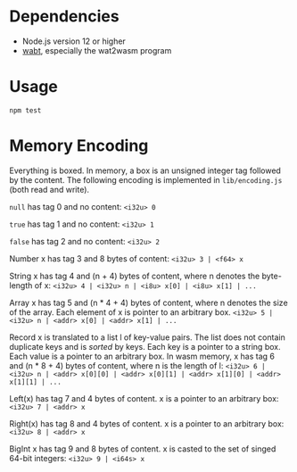 # Dependencies

- Node.js version 12 or higher
- [wabt](https://github.com/WebAssembly/wabt), especially the wat2wasm
  program

# Usage

```
npm test
```

# Memory Encoding

Everything is boxed. In memory, a box is an unsigned integer tag followed
by the content. The following encoding is implemented in
`lib/encoding.js` (both read and write).

`null` has tag 0 and no content:
`<i32u> 0`

`true` has tag 1 and no content:
`<i32u> 1`

`false` has tag 2 and no content:
`<i32u> 2`

Number x has tag 3 and 8 bytes of content:
`<i32u> 3 | <f64> x`

String x has tag 4 and (n + 4) bytes of content, where n denotes the
byte-length of x:
`<i32u> 4 | <i32u> n | <i8u> x[0] | <i8u> x[1] | ...`

Array x has tag 5 and (n * 4 + 4) bytes of content, where n denotes the
size of the array. Each element of x is pointer to an arbitrary box.
`<i32u> 5 | <i32u> n | <addr> x[0] | <addr> x[1] | ...`

Record x is translated to a list l of key-value pairs. The list does not
contain duplicate keys and is *sorted* by keys. Each key is a pointer to
a string box. Each value is a pointer to an arbitrary box. In wasm
memory, x has tag 6 and (n * 8 + 4) bytes of content, where n is the
length of l:
`<i32u> 6 | <i32u> n | <addr> x[0][0] | <addr> x[0][1] | <addr> x[1][0] | <addr> x[1][1] | ...`

Left(x) has tag 7 and 4 bytes of content. x is a pointer to an arbitrary
box:
`<i32u> 7 | <addr> x`

Right(x) has tag 8 and 4 bytes of content. x is a pointer to an arbitrary
box:
`<i32u> 8 | <addr> x`

BigInt x has tag 9 and 8 bytes of content. x is casted to the set of
singed 64-bit integers:
`<i32u> 9 | <i64s> x`
